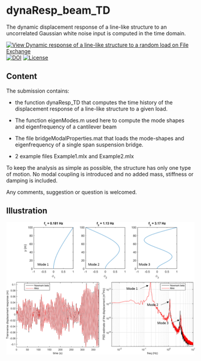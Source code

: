 # dynaResp_beam_TD
The dynamic displacement response of a line-like structure to an uncorrelated Gaussian white noise input is computed in the time domain.

[![View Dynamic response of a line-like structure to a random load on File Exchange](https://www.mathworks.com/matlabcentral/images/matlab-file-exchange.svg)](https://se.mathworks.com/matlabcentral/fileexchange/66016-dynamic-response-of-a-line-like-structure-to-a-random-load)
[![DOI](https://zenodo.org/badge/DOI/10.5281/zenodo.3965470.svg)](https://doi.org/10.5281/zenodo.3965470)
[![License](https://img.shields.io/badge/License-BSD%203--Clause-blue.svg)](https://opensource.org/licenses/BSD-3-Clause)

## Content

The submission contains:

- the function dynaResp_TD that computes the time history of the displacement response of a line-like structure to a given load.

- The function eigenModes.m used here to compute the mode shapes and eigenfrequency of a cantilever beam

- The file bridgeModalProperties.mat that loads the mode-shapes and eigenfrequency of a single span suspension bridge.

- 2 example files Example1.mlx and Example2.mlx

To keep the analysis as simple as possible, the structure has only one type of motion. No modal coupling is introduced and no added mass, stiffness or damping is included.

Any comments, suggestion or question is welcomed.

## Illustration

![Illustration](illustration.png)
